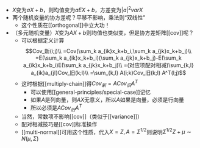 - $X$变为$aX+b$，则均值变为$aEX+b$，方差变为$|a|^2varX$
- 两个随机变量的协方差呢？平移不影响，乘法则“双线性”
  - 这个性质在[[orthogonal]]中立大功！
- （多元随机变量）$X$变为$AX+b$则均值也类似变，但是协方差矩阵[[cov]]呢？
  - 可以根据定义计算
   $$Cov_新(i;j)\\
   =Cov(\sum_k a_{ik}x_k+b_i,\sum_k a_{jk}x_k+b_j)\\
   =E(\sum_k a_{ik}x_k+b_i)(\sum_k a_{jk}x_k+b_j)-E(\sum_k a_{ik}x_k+b_i)E(\sum_k a_{jk}x_k+b_j)\\
   =(对应项配对相减)\sum_{k,l} a_{ik}a_{jl}Cov_旧(k;l)\\
   =\sum_{k,l} A(i;k)Cov_旧(k;l) A^T(l;j)$$
  - 这时根据[[multiply-chain]]得$Cov_新 = ACov_旧 A^T$
    - 可以使用[[general-principles/special-case]]记忆
    - 如果$A$是列向量，则$AX$无意义，所以$A$如果是向量，必须是行向量
    - 所以必须是$ACov_旧 A^T$
  - 当然，常数项不影响[[cov]]（类似于[[variance]]）
  - 配对相减技巧是[[cov]]标准操作
  - [[multi-normal]]可用这个性质，代入$X=Z,A=\Sigma^{1/2}$则说明$\Sigma^{1/2} Z+\mu\sim N(\mu,\Sigma)$